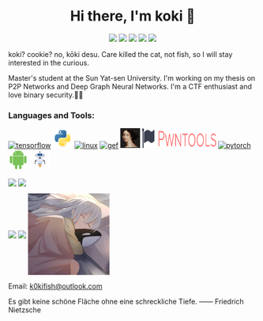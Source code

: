 <h1 align="center">Hi there, I'm koki 👋</h1>

<p align="center">
<a href="https://github.com/kokifish"><img src="https://img.shields.io/github/followers/kokifish?style=social"></a>
<a href="https://github.com/kokifish"><img src="https://badges.pufler.dev/commits/monthly/kokifish"></a>
<a href="https://github.com/kokifish"><img src="https://badges.pufler.dev/repos/kokifish"></a>
<a href="https://github.com/kokifish"><img src="https://badges.pufler.dev/years/kokifish"></a>
<a href="https://github.com/kokifish"><img src="https://badges.pufler.dev/visits/kokifish/kokifish"></a>
</p>

koki? cookie? no, kōki desu. Care killed the cat, not fish, so I will stay interested in the curious.

Master's student at the Sun Yat-sen University. I'm working on my thesis on P2P Networks and Deep Graph Neural Networks. I'm a CTF enthusiast and love binary security.👨‍💻

### Languages and Tools:

<p align="left">
<a href="https://www.cplusplus.com/" target="_blank"> <img src="https://upload.wikimedia.org/wikipedia/commons/1/18/ISO_C%2B%2B_Logo.svg" alt="tensorflow" width="40" height="40"/></a>
<a href="https://www.python.org" target="_blank"> <img src="https://raw.githubusercontent.com/devicons/devicon/master/icons/python/python-original.svg" alt="python" width="40" height="40"/></a>
<a href="https://www.linux.org/" target="_blank"> <img src="https://www.vectorlogo.zone/logos/linux/linux-icon.svg" alt="linux" width="40" height="40"/></a>
<a href="https://github.com/hugsy/gef" target="_blank"> <img src="https://camo.githubusercontent.com/9be274e56ece6a7cc4ef16968f72267eeb2d11382a6873c6633e23b5c56c6984/68747470733a2f2f692e696d6775722e636f6d2f6f304c386c504e2e706e67" alt="gef" width="50" height="40"/></a> 
<a href="https://hex-rays.com/ida-pro/" target="_blank"> <img src="https://raw.githubusercontent.com/kokifish/pictures/master/CTF_pic/IDA_pro.png" alt="ida-pro" width="４0" height="40"/></a>
<a href="https://github.com/Gallopsled/pwntools" target="_blank"> <img src="https://raw.githubusercontent.com/Gallopsled/pwntools/stable/docs/source/logo.png" alt="pwntools" width="150" height="40"/></a>
<a href="https://pytorch.org/" target="_blank"> <img src="https://www.vectorlogo.zone/logos/pytorch/pytorch-icon.svg" alt="pytorch" width="40" height="40"/></a> 
<a href="https://www.android.com/" target="_blank"> <img src="https://raw.githubusercontent.com/github/explore/80688e429a7d4ef2fca1e82350fe8e3517d3494d/topics/android/android.png" alt="android" width="４0" height="40"/></a>
<a href="https://github.com/topics/ai" target="_blank"> <img src="https://raw.githubusercontent.com/github/explore/558a9d7bbfd1683934210d9500c1e0c8b8c50f77/topics/ai/ai.png" alt="AI" width="40" height="40"/></a>
</p>

<p align="left">
<a href="https://github.com/kokifish"> <img align="center" src="https://github-readme-stats.vercel.app/api?username=kokifish&show_icons=true&theme=tokyonight&count_private=true" height="165"/></a>
<a href="https://github.com/kokifish"> <img align="center" src="https://github-readme-stats.vercel.app/api/top-langs/?username=kokifish&theme=tokyonight&layout=compact" height="165" /></a>
</p>
<p align='left'>
<a href="https://github.com/kokifish"> <img align="center" src="https://github-readme-streak-stats.herokuapp.com/?user=kokifish" height="165"/></a>
<a href="https://github.com/kokifish"> <img align="center" src="https://github.com/kokifish.png" height="165"/></a>
<a href="https://github.com/kokifish"> <img align="center" src="https://raw.githubusercontent.com/kokifish/pictures/master/Emotion_pic/sleep_shark.jpg" height="165"/></a>
</p>


Email: <a href="mailto:k0kifish@outlook.com" target="_blank">k0kifish@outlook.com </a>

Es gibt keine schöne Fläche ohne eine schreckliche Tiefe.  —— Friedrich Nietzsche
